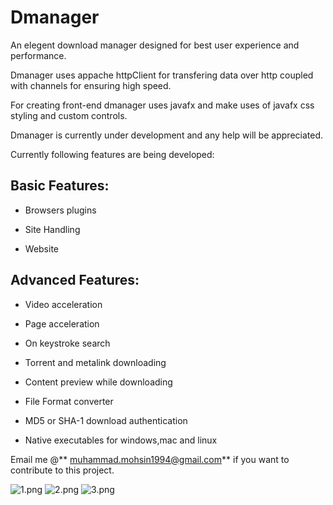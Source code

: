 Dmanager
========
An elegent download manager designed for best user experience and performance.

Dmanager uses appache httpClient for transfering data over http coupled with channels for ensuring high speed.

For creating  front-end dmanager uses javafx and make uses of javafx css styling and custom controls.

Dmanager is currently under development and any help will be appreciated.

Currently following features are being developed:

## Basic Features: ##

- Browsers plugins

- Site Handling

- Website

## Advanced Features: ##

- Video acceleration

- Page acceleration

- On keystroke search

- Torrent and metalink downloading

- Content preview while downloading

- File Format converter

- MD5 or SHA-1 download authentication

- Native executables for windows,mac and linux


Email me @** muhammad.mohsin1994@gmail.com** if you want to contribute to this project.

![1.png](https://bitbucket.org/repo/bnMzLa/images/3819613512-1.png)
![2.png](https://bitbucket.org/repo/bnMzLa/images/3584533889-2.png)
![3.png](https://bitbucket.org/repo/bnMzLa/images/3344103101-3.png)
